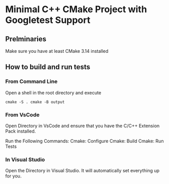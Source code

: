 # Minimal C++ CMake Project with Googletest Support
## Prelminaries
Make sure you have at least CMake 3.14 installed

## How to build and run tests
### From Command Line
Open a shell in the root directory and execute
```
cmake -S . cmake -B output
```

### From VsCode
Open Directory in VsCode and ensure that you have the C/C++ Extension Pack installed.

Run the Following Commands:
Cmake: Configure
Cmake: Build
Cmake: Run Tests

### In Visual Studio
Open the Directory in Visual Studio. It will automatically set everything up for you.